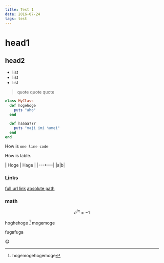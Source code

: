 ```yaml
---
title: Test 1
date: 2016-07-24
tags: test
---
```


# head1
## head2
* list
* list
* list

> quote
> quote
> quote

```ruby:my_class.rb
class MyClass
  def hogehoge
    puts "aho"
  end

  def haaaa???
    puts "maji imi humei"
  end
end
```

How is `one line code`

How is table.

| Hoge | Hage |
|---+---|
|a|b|

### Links
[full url link](https://google.com)
[absolute path](/2016.html)

### math
```math
e^{i \pi} = -1
```

hoghehoge [^1] mogemoge

[^1]: hogemogehogemoge

fugafuga

:yum:
